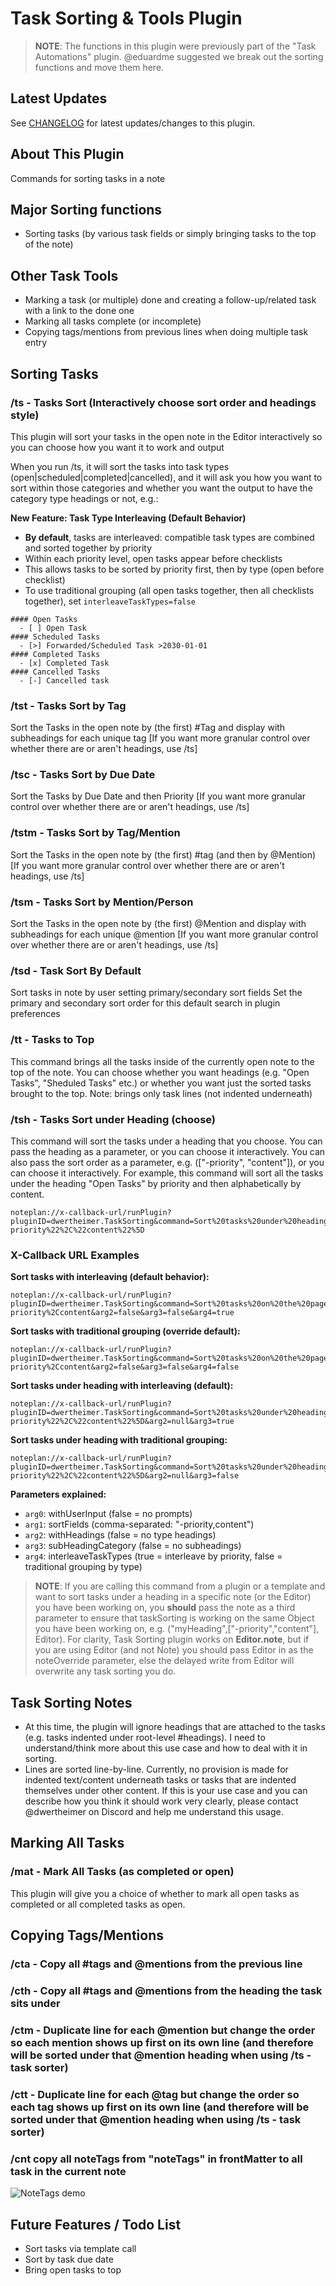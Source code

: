 # Task Sorting & Tools Plugin

>**NOTE**: The functions in this plugin were previously part of the "Task Automations" plugin. @eduardme suggested we break out the sorting functions and move them here.

## Latest Updates

See [CHANGELOG](https://github.com/NotePlan/plugins/blob/main/dwertheimer.TaskSorting/CHANGELOG.md) for latest updates/changes to this plugin.

## About This Plugin

Commands for sorting tasks in a note

## Major Sorting functions

- Sorting tasks (by various task fields or simply bringing tasks to the top of the note)

## Other Task Tools

- Marking a task (or multiple) done and creating a follow-up/related task with a link to the done one
- Marking all tasks complete (or incomplete)
- Copying tags/mentions from previous lines when doing multiple task entry

## Sorting Tasks

### /ts - Tasks Sort (Interactively choose sort order and headings style)

This plugin will sort your tasks in the open note in the Editor interactively so you can choose how you want it to work and output

When you run /ts, it will sort the tasks into task types (open|scheduled|completed|cancelled), and it will ask you how you want to sort within those categories and whether you want the output to have the category type headings or not, e.g.:

**New Feature: Task Type Interleaving (Default Behavior)**
- **By default**, tasks are interleaved: compatible task types are combined and sorted together by priority
- Within each priority level, open tasks appear before checklists
- This allows tasks to be sorted by priority first, then by type (open before checklist)
- To use traditional grouping (all open tasks together, then all checklists together), set `interleaveTaskTypes=false`

```text
#### Open Tasks
  - [ ] Open Task
#### Scheduled Tasks
  - [>] Forwarded/Scheduled Task >2030-01-01
#### Completed Tasks
  - [x] Completed Task
#### Cancelled Tasks
  - [-] Cancelled task
```

### /tst - Tasks Sort by Tag

Sort the Tasks in the open note by (the first) #Tag and display with subheadings for each unique tag
[If you want more granular control over whether there are or aren't headings, use /ts]

### /tsc - Tasks Sort by Due Date

Sort the Tasks by Due Date and then Priority
[If you want more granular control over whether there are or aren't headings, use /ts]

### /tstm - Tasks Sort by Tag/Mention

Sort the Tasks in the open note by (the first) #tag (and then by @Mention)
[If you want more granular control over whether there are or aren't headings, use /ts]

### /tsm - Tasks Sort by Mention/Person

Sort the Tasks in the open note by (the first) @Mention and display with subheadings for each unique @mention
[If you want more granular control over whether there are or aren't headings, use /ts]

### /tsd - Task Sort By Default

Sort tasks in note by user setting primary/secondary sort fields
Set the primary and secondary sort order for this default search in plugin preferences

### /tt - Tasks to Top

This command brings all the tasks inside of the currently open note to the top of the note. You can choose whether you want headings (e.g. "Open Tasks", "Sheduled Tasks" etc.) or whether you want just the sorted tasks brought to the top. Note: brings only task lines (not indented underneath)

### /tsh - Tasks Sort under Heading (choose)

This command will sort the tasks under a heading that you choose.
You can pass the heading as a parameter, or you can choose it interactively.
You can also pass the sort order as a parameter, e.g. (["-priority", "content"]), or you can choose it interactively.
For example, this command will sort all the tasks under the heading "Open Tasks" by priority and then alphabetically by content.

```
noteplan://x-callback-url/runPlugin?pluginID=dwertheimer.TaskSorting&command=Sort%20tasks%20under%20heading%20%28choose%29&arg0=Open%20Tasks&arg1=%5B%22-priority%22%2C%22content%22%5D
```

### X-Callback URL Examples

**Sort tasks with interleaving (default behavior):**
```
noteplan://x-callback-url/runPlugin?pluginID=dwertheimer.TaskSorting&command=Sort%20tasks%20on%20the%20page&arg0=false&arg1=-priority%2Ccontent&arg2=false&arg3=false&arg4=true
```

**Sort tasks with traditional grouping (override default):**
```
noteplan://x-callback-url/runPlugin?pluginID=dwertheimer.TaskSorting&command=Sort%20tasks%20on%20the%20page&arg0=false&arg1=-priority%2Ccontent&arg2=false&arg3=false&arg4=false
```

**Sort tasks under heading with interleaving (default):**
```
noteplan://x-callback-url/runPlugin?pluginID=dwertheimer.TaskSorting&command=Sort%20tasks%20under%20heading%20%28choose%29&arg0=Open%20Tasks&arg1=%5B%22-priority%22%2C%22content%22%5D&arg2=null&arg3=true
```

**Sort tasks under heading with traditional grouping:**
```
noteplan://x-callback-url/runPlugin?pluginID=dwertheimer.TaskSorting&command=Sort%20tasks%20under%20heading%20%28choose%29&arg0=Open%20Tasks&arg1=%5B%22-priority%22%2C%22content%22%5D&arg2=null&arg3=false
```

**Parameters explained:**
- `arg0`: withUserInput (false = no prompts)
- `arg1`: sortFields (comma-separated: "-priority,content")
- `arg2`: withHeadings (false = no type headings)
- `arg3`: subHeadingCategory (false = no subheadings)
- `arg4`: interleaveTaskTypes (true = interleave by priority, false = traditional grouping by type)

> **NOTE**: If you are calling this command from a plugin or a template and want to sort tasks under a heading in a specific note (or the Editor) you have been working on, you **should** pass the note as a third parameter to ensure that taskSorting is working on the same Object you have been working on, e.g. ("myHeading",["-priority","content"], Editor). For clarity, Task Sorting plugin works on **Editor.note**, but if you are using Editor (and not Note) you should pass Editor in as the noteOverride parameter, else the delayed write from Editor will overwrite any task sorting you do.

## Task Sorting Notes

- At this time, the plugin will ignore headings that are attached to the tasks (e.g. tasks indented under root-level #headings). I need to understand/think more about this use case and how to deal with it in sorting.
- Lines are sorted line-by-line. Currently, no provision is made for indented text/content underneath tasks or tasks that are indented themselves under other content. If this is your use case and you can describe how you think it should work very clearly, please contact @dwertheimer on Discord and help me understand this usage.

## Marking All Tasks

### /mat - Mark All Tasks (as completed or open)

This plugin will give you a choice of whether to mark all open tasks as completed or all completed tasks as open.

## Copying Tags/Mentions

### /cta - Copy **all** #tags and @mentions from the previous line

### /cth - Copy **all** #tags and @mentions from the heading the task sits under

### /ctm - Duplicate line for each @mention but change the order so each mention shows up first on its own line (and therefore will be sorted under that @mention heading when using /ts - task sorter)

### /ctt - Duplicate line for each @tag but change the order so each tag shows up first on its own line (and therefore will be sorted under that @mention heading when using /ts - task sorter)

### /cnt copy **all** noteTags from "noteTags" in frontMatter to all task in the current note

![NoteTags demo](src/docs/cnt-demo.gif)

## Future Features / Todo List

- Sort tasks via template call
- Sort by task due date
- Bring open tasks to top
